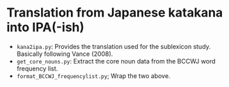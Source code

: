 # Translation from Japanese katakana into IPA(-ish)

- `kana2ipa.py`: Provides the translation used for the sublexicon study. Basically following Vance (2008).
- `get_core_nouns.py`: Extract the core noun data from the BCCWJ word frequency list.
- `format_BCCWJ_frequencylist.py`; Wrap the two above.